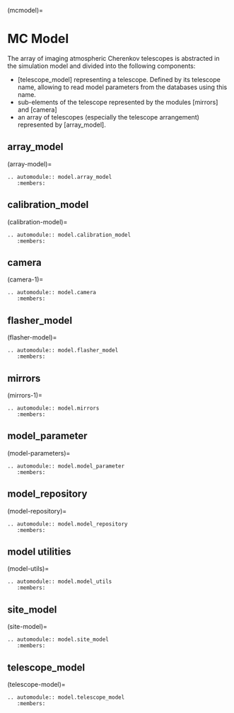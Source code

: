 (mcmodel)=

# MC Model

The array of imaging atmospheric Cherenkov telescopes is abstracted in the simulation model and divided into the following components:

- [telescope_model] representing a telescope. Defined by its telescope name, allowing to read model parameters from the databases using this name.
- sub-elements of the telescope represented by the modules [mirrors] and [camera]
- an array of telescopes (especially the telescope arrangement) represented by [array_model].

## array_model

(array-model)=

```{eval-rst}
.. automodule:: model.array_model
   :members:

```

## calibration_model

(calibration-model)=

```{eval-rst}
.. automodule:: model.calibration_model
   :members:
```

## camera

(camera-1)=

```{eval-rst}
.. automodule:: model.camera
   :members:

```

## flasher_model

(flasher-model)=

```{eval-rst}
.. automodule:: model.flasher_model
   :members:
```

## mirrors

(mirrors-1)=

```{eval-rst}
.. automodule:: model.mirrors
   :members:

```

## model_parameter

(model-parameters)=

```{eval-rst}
.. automodule:: model.model_parameter
   :members:

```

## model_repository

(model-repository)=

```{eval-rst}
.. automodule:: model.model_repository
   :members:
```

## model utilities

(model-utils)=

```{eval-rst}
.. automodule:: model.model_utils
   :members:
```

## site_model

(site-model)=

```{eval-rst}
.. automodule:: model.site_model
   :members:
```

## telescope_model

(telescope-model)=

```{eval-rst}
.. automodule:: model.telescope_model
   :members:
```
